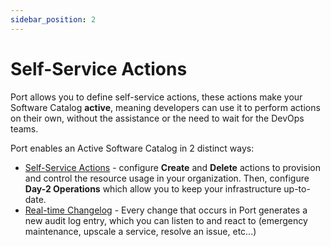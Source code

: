 ```yaml
---
sidebar_position: 2
---
```


# Self-Service Actions

Port allows you to define self-service actions, these actions make your Software Catalog **active**, meaning developers can use it to perform actions on their own, without the assistance or the need to wait for the DevOps teams.

Port enables an Active Software Catalog in 2 distinct ways:

- [Self-Service Actions](./setting-self-service-actions-in-port) - configure **Create** and **Delete** actions to provision and control the resource usage in your organization. Then, configure **Day-2 Operations** which allow you to keep your infrastructure up-to-date.
- [Real-time Changelog](./changelog-basic-change-listener-using-aws-lambda) - Every change that occurs in Port generates a new audit log entry, which you can listen to and react to (emergency maintenance, upscale a service, resolve an issue, etc...)
